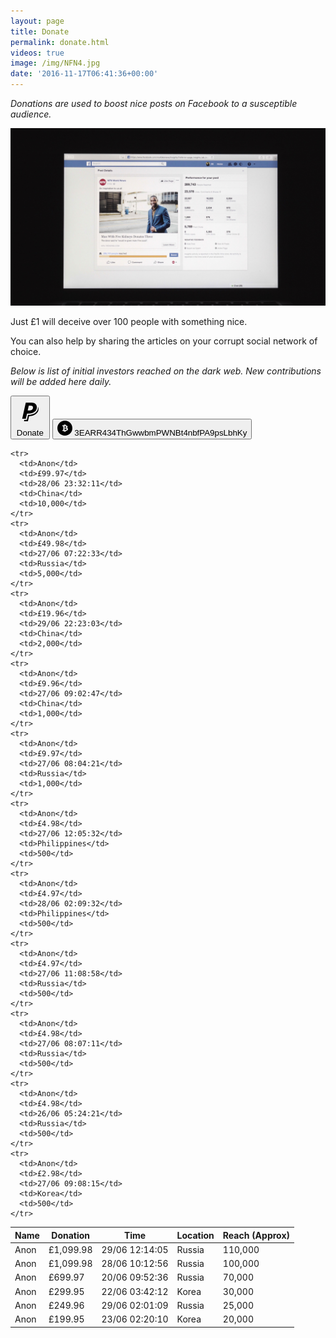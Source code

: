 ```yaml
---
layout: page
title: Donate
permalink: donate.html
videos: true
image: /img/NFN4.jpg
date: '2016-11-17T06:41:36+00:00'
---
```


<style>
#paypal, #bitcoin {
  display: inline-block
}
article {
    font-size: 1.3em;

}
.full-width {
  background-color: #0c0c0c;
  color: white;
}

header {
  border-bottom: 3px solid #BE0712;
}
a {
  color: #BE0712;
}


</style>

*Donations are used to boost nice posts on Facebook to a susceptible audience.*

![](/img/NFN4.jpg)



Just £1 will deceive over 100 people with something nice.

You can also help by sharing the articles on your corrupt social network of choice.

*Below is list of initial investors reached on the dark web. New contributions will be added here daily.*

<form action="https://www.paypal.com/cgi-bin/webscr" method="post" target="_top" id="paypal">
<input type="hidden" name="cmd" value="_s-xclick">
<input type="hidden" name="hosted_button_id" value="N785TSQLFQG3Q">
<button class="button-clear">
<span class="button-icon inline-icon baseline">
<svg viewBox="0 0 512 512"><path d="M374.6 173.4c0 61.3-54 109.9-145.6 109.9h-26.7l-20.5 89.6h-64.3l62.8-283h106.6C343.5 89.8 374.6 125.5 374.6 173.4zM307.1 175.2c0-25.7-21.2-32.5-45.8-32.5h-28.4l-18.8 84.8h25.3C276.1 227.5 307.1 213 307.1 175.2zM393.1 161.4c12.2 95.9-78.6 145.2-173.4 143.8l-20.7 88.1h-44.6l-5 22.8h68.8l19.9-87.9C376.8 324 430.1 222.9 393.1 161.4z"/></svg>
</span>
Donate
</button>
</form>

<div id="bitcoin">
<button class="button-clear">
<span class="button-icon inline-icon baseline">
<svg xmlns="http://www.w3.org/2000/svg" width="24" height="24" viewBox="0 0 24 24"><path d="M11.5 11.5v-2.5c1.75 0 2.789.25 2.789 1.25 0 1.172-1.684 1.25-2.789 1.25zm0 .997v2.503c1.984 0 3.344-.188 3.344-1.258 0-1.148-1.469-1.245-3.344-1.245zm12.5-.497c0 6.627-5.373 12-12 12s-12-5.373-12-12 5.373-12 12-12 12 5.373 12 12zm-7 1.592c0-1.279-1.039-1.834-1.789-2.025.617-.223 1.336-1.138 1.046-2.228-.245-.922-1.099-1.74-3.257-1.813v-1.526h-1v1.5h-.5v-1.5h-1v1.5h-2.5v1.5h.817c.441 0 .683.286.683.702v4.444c0 .429-.253.854-.695.854h-.539l-.25 1.489h2.484v1.511h1v-1.511h.5v1.511h1v-1.5c2.656 0 4-1.167 4-2.908z"/></svg>

</span>
3EARR434ThGwwbmPWNBt4nbfPA9psLbhKy
</button>
</div>



<table>
  <thead>
    <tr>
      <th>Name</th>
      <th>Donation</th>
      <th>Time</th>
      <th>Location</th>
      <th>Reach (Approx)</th>
    </tr>
  </thead>
  <tbody>
  <tr>
    <td>Anon</td>
    <td>£1,099.98</td>
    <td>29/06 12:14:05</td>
    <td>Russia</td>
    <td>110,000</td>
  </tr>
  <tr>
    <td>Anon</td>
    <td>£1,099.98</td>
    <td>28/06 10:12:56</td>
    <td>Russia</td>
    <td>100,000</td>
  </tr>
    <tr>
      <td>Anon</td>
      <td>£699.97</td>
      <td>20/06 09:52:36</td>
      <td>Russia</td>
      <td>70,000</td>
    </tr>
    <tr>
      <td>Anon</td>
      <td>£299.95</td>
      <td>22/06 03:42:12</td>
      <td>Korea</td>
      <td>30,000</td>
    </tr>
    <tr>
      <td>Anon</td>
      <td>£249.96</td>
      <td>29/06 02:01:09</td>
      <td>Russia</td>
      <td>25,000</td>
    </tr>
    <tr>
      <td>Anon</td>
      <td>£199.95</td>
      <td>23/06 02:20:10</td>
      <td>Korea</td>
      <td>20,000</td>
    </tr>

    <tr>
      <td>Anon</td>
      <td>£99.97</td>
      <td>28/06 23:32:11</td>
      <td>China</td>
      <td>10,000</td>
    </tr>
    <tr>
      <td>Anon</td>
      <td>£49.98</td>
      <td>27/06 07:22:33</td>
      <td>Russia</td>
      <td>5,000</td>
    </tr>
    <tr>
      <td>Anon</td>
      <td>£19.96</td>
      <td>29/06 22:23:03</td>
      <td>China</td>
      <td>2,000</td>
    </tr>
    <tr>
      <td>Anon</td>
      <td>£9.96</td>
      <td>27/06 09:02:47</td>
      <td>China</td>
      <td>1,000</td>
    </tr>
    <tr>
      <td>Anon</td>
      <td>£9.97</td>
      <td>27/06 08:04:21</td>
      <td>Russia</td>
      <td>1,000</td>
    </tr>
    <tr>
      <td>Anon</td>
      <td>£4.98</td>
      <td>27/06 12:05:32</td>
      <td>Philippines</td>
      <td>500</td>
    </tr>
    <tr>
      <td>Anon</td>
      <td>£4.97</td>
      <td>28/06 02:09:32</td>
      <td>Philippines</td>
      <td>500</td>
    </tr>
    <tr>
      <td>Anon</td>
      <td>£4.97</td>
      <td>27/06 11:08:58</td>
      <td>Russia</td>
      <td>500</td>
    </tr>
    <tr>
      <td>Anon</td>
      <td>£4.98</td>
      <td>27/06 08:07:11</td>
      <td>Russia</td>
      <td>500</td>
    </tr>
    <tr>
      <td>Anon</td>
      <td>£4.98</td>
      <td>26/06 05:24:21</td>
      <td>Russia</td>
      <td>500</td>
    </tr>
    <tr>
      <td>Anon</td>
      <td>£2.98</td>
      <td>27/06 09:08:15</td>
      <td>Korea</td>
      <td>500</td>
    </tr>
  </tbody>
</table>
